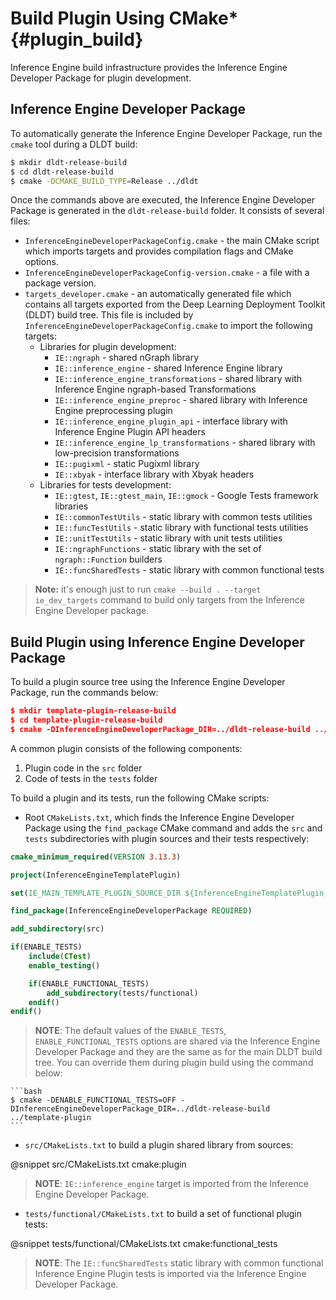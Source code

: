 # Build Plugin Using CMake* {#plugin_build}

Inference Engine build infrastructure provides the Inference Engine Developer Package for plugin development.

Inference Engine Developer Package
------------------------

To automatically generate the Inference Engine Developer Package, run the `cmake` tool during a DLDT build:

```bash
$ mkdir dldt-release-build
$ cd dldt-release-build
$ cmake -DCMAKE_BUILD_TYPE=Release ../dldt 
```

Once the commands above are executed, the Inference Engine Developer Package is generated in the `dldt-release-build` folder. It consists of several files:
 - `InferenceEngineDeveloperPackageConfig.cmake` - the main CMake script which imports targets and provides compilation flags and CMake options.
 - `InferenceEngineDeveloperPackageConfig-version.cmake` - a file with a package version.
 - `targets_developer.cmake` - an automatically generated file which contains all targets exported from the Deep Learning Deployment Toolkit (DLDT) build tree. This file is included by `InferenceEngineDeveloperPackageConfig.cmake` to import the following targets:
   - Libraries for plugin development:
       * `IE::ngraph` - shared nGraph library
       * `IE::inference_engine` - shared Inference Engine library
       * `IE::inference_engine_transformations` - shared library with Inference Engine ngraph-based Transformations
       * `IE::inference_engine_preproc` - shared library with Inference Engine preprocessing plugin
       * `IE::inference_engine_plugin_api` - interface library with Inference Engine Plugin API headers
       * `IE::inference_engine_lp_transformations` - shared library with low-precision transformations
       * `IE::pugixml` - static Pugixml library
       * `IE::xbyak` - interface library with Xbyak headers
   - Libraries for tests development:
       * `IE::gtest`, `IE::gtest_main`, `IE::gmock` - Google Tests framework libraries
       * `IE::commonTestUtils` - static library with common tests utilities 
       * `IE::funcTestUtils` - static library with functional tests utilities 
       * `IE::unitTestUtils` - static library with unit tests utilities 
       * `IE::ngraphFunctions` - static library with the set of `ngraph::Function` builders
       * `IE::funcSharedTests` - static library with common functional tests

> **Note:** it's enough just to run `cmake --build . --target ie_dev_targets` command to build only targets from the
> Inference Engine Developer package.

Build Plugin using Inference Engine Developer Package
------------------------

To build a plugin source tree using the Inference Engine Developer Package, run the commands below:

```cmake
$ mkdir template-plugin-release-build
$ cd template-plugin-release-build
$ cmake -DInferenceEngineDeveloperPackage_DIR=../dldt-release-build ../template-plugin
```

A common plugin consists of the following components:

1. Plugin code in the `src` folder
2. Code of tests in the `tests` folder

To build a plugin and its tests, run the following CMake scripts:

- Root `CMakeLists.txt`, which finds the Inference Engine Developer Package using the `find_package` CMake command and adds the `src` and `tests` subdirectories with plugin sources and their tests respectively:

```cmake
cmake_minimum_required(VERSION 3.13.3)

project(InferenceEngineTemplatePlugin)

set(IE_MAIN_TEMPLATE_PLUGIN_SOURCE_DIR ${InferenceEngineTemplatePlugin_SOURCE_DIR})

find_package(InferenceEngineDeveloperPackage REQUIRED)

add_subdirectory(src)

if(ENABLE_TESTS)
    include(CTest)
    enable_testing()

    if(ENABLE_FUNCTIONAL_TESTS)
        add_subdirectory(tests/functional)
    endif()
endif()
```

> **NOTE**: The default values of the `ENABLE_TESTS`, `ENABLE_FUNCTIONAL_TESTS` options are shared via the Inference Engine Developer Package and they are the same as for the main DLDT build tree. You can override them during plugin build using the command below:

    ```bash
    $ cmake -DENABLE_FUNCTIONAL_TESTS=OFF -DInferenceEngineDeveloperPackage_DIR=../dldt-release-build ../template-plugin
    ``` 

- `src/CMakeLists.txt` to build a plugin shared library from sources:

@snippet src/CMakeLists.txt cmake:plugin

> **NOTE**: `IE::inference_engine` target is imported from the Inference Engine Developer Package.

- `tests/functional/CMakeLists.txt` to build a set of functional plugin tests:

@snippet tests/functional/CMakeLists.txt cmake:functional_tests

> **NOTE**: The `IE::funcSharedTests` static library with common functional Inference Engine Plugin tests is imported via the Inference Engine Developer Package.
